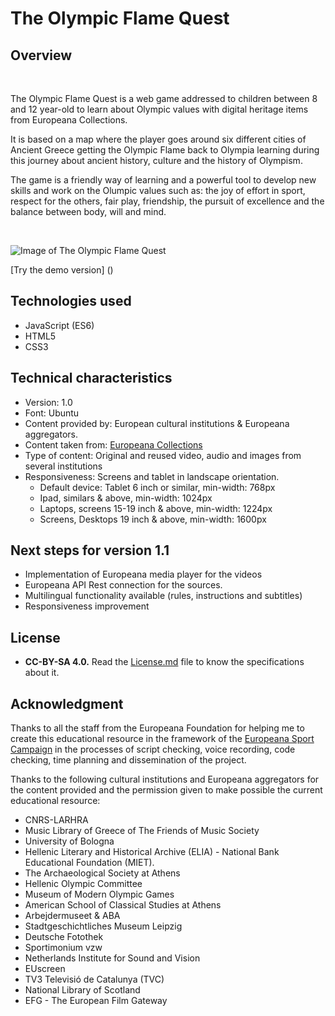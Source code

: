 # The Olympic Flame Quest
## Overview

<br/>

The Olympic Flame Quest is a web game addressed to children between 8 and 12 year-old to learn about Olympic values with digital heritage items from Europeana Collections. 

It is based on a map where the player goes around six different cities of Ancient Greece getting the Olympic Flame back to Olympia learning during this journey about ancient history, culture and the history of Olympism.

The game is a friendly way of learning and a powerful tool to develop new skills and work on the Olumpic values such as: the joy of effort in sport, respect for the others, fair play, friendship, the pursuit of excellence and the balance between body, will and mind.

<br/>

![Image of The Olympic Flame Quest](https://github.com/raulgomhern/olympicflamegame/blob/f77af76f013922c921924e2d477916f58c47f2f0/index.JPG)

[Try the demo version] ()

## Technologies used

* JavaScript (ES6)
* HTML5
* CSS3

## Technical characteristics

- Version: 1.0
- Font: Ubuntu
- Content provided by: European cultural institutions & Europeana aggregators.
- Content taken from: [Europeana Collections](https://europeana.eu)
- Type of content: Original and reused video, audio and images from several institutions
- Responsiveness: Screens and tablet in landscape orientation. 
   - Default device: Tablet 6 inch or similar, min-width: 768px
   - Ipad, similars & above, min-width: 1024px
   - Laptops, screens 15-19 inch & above, min-width: 1224px
   - Screens, Desktops 19 inch & above, min-width: 1600px

## Next steps for version 1.1

* Implementation of Europeana media player for the videos
* Europeana API Rest connection for the sources.
* Multilingual functionality available (rules, instructions and subtitles)
* Responsiveness improvement

## License

- **CC-BY-SA 4.0.** Read the [License.md](License.md) file to know the specifications about it.

## Acknowledgment

Thanks to all the staff from the Europeana Foundation for helping me to create this educational resource in the framework of the [Europeana Sport Campaign](https://pro.europeana.eu/page/europeana-sport) in the processes of script checking, voice recording, code checking, time planning and dissemination of the project.

Thanks to the following cultural institutions and Europeana aggregators for the content provided and the permission given to make possible the current educational resource:

* CNRS-LARHRA
* Music Library of Greece of The Friends of Music Society
* University of Bologna
* Hellenic Literary and Historical Archive (ELIA) - National Bank Educational Foundation (MIET).
* The Archaeological Society at Athens
* Hellenic Olympic Committee
* Museum of Modern Olympic Games
* American School of Classical Studies at Athens
* Arbejdermuseet & ABA
* Stadtgeschichtliches Museum Leipzig
* Deutsche Fotothek
* Sportimonium vzw
* Netherlands Institute for Sound and Vision
* EUscreen
* TV3 Televisió de Catalunya (TVC)
* National Library of Scotland
* EFG - The European Film Gateway